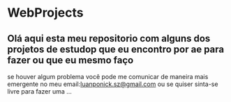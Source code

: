# WebProjects
Olá aqui esta meu repositorio com alguns dos projetos de estudop que eu encontro por ae para fazer ou que eu mesmo faço 
---
se houver algum problema você pode me comunicar de maneira mais emergente no meu email:luanponick.sz@gmail.com ou se quiser sinta-se livre para fazer uma ...
